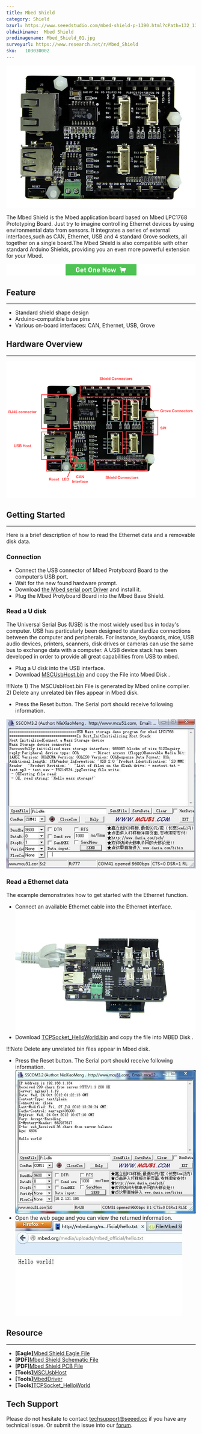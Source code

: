 ```yaml
---
title: Mbed Shield
category: Shield
bzurl: https://www.seeedstudio.com/mbed-shield-p-1390.html?cPath=132_134
oldwikiname:  Mbed Shield
prodimagename: Mbed_Shield_01.jpg
surveyurl: https://www.research.net/r/Mbed_Shield
sku:   103030002
---
```

![](https://github.com/SeeedDocument/mbed_Shield/raw/master/img/Mbed_Shield_01.jpg)

The Mbed Shield is the Mbed application board based on Mbed LPC1768 Prototyping Board. Just try to imagine controlling Ethernet devices by using environmental data from sensors. It integrates a series of external interfaces,such as CAN, Ethernet, USB and 4 standard Grove sockets, all together on a single board.The Mbed Shield is also compatible with other standard Arduino Shields, providing you an even more powerful extension for your Mbed.

[![](https://raw.githubusercontent.com/SeeedDocument/common/master/Get_One_Now_Banner.png)](https://www.seeedstudio.com/mbed-shield-p-1390.html?cPath=132_134)

##   Feature
---
*   Standard shield shape design
*   Arduino-compatible base pins
*   Various on-board interfaces: CAN, Ethernet, USB, Grove

##   Hardware Overview
---
![](https://github.com/SeeedDocument/mbed_Shield/raw/master/img/mBed_Shield_Hardware_Overview.jpg)

##   Getting Started
---
Here is a brief description of how to read the Ethernet data and a removable disk data.
### Connection

- Connect the USB connector of Mbed Protyboard Board to the computer’s USB port.
- Wait for the new found hardware prompt.
- Download [the Mbed serial port Driver](https://github.com/SeeedDocument/mbed_Shield/raw/master/res/MbedDriver.zip) and install it.
- Plug the Mbed Protyboard Board into the Mbed Base Shield.

### Read a U disk

 The Universal Serial Bus (USB) is the most widely used bus in today's computer. USB has particularly been designed to standardize connections between the computer and peripherals. For instance, keyboards, mice, USB audio devices, printers, scanners, disk drives or cameras can use the same bus to exchange data with a computer. A USB device stack has been developed in order to provide all great capabilities from USB to mbed.

- Plug a U disk into the USB interface.
- Download [MSCUsbHost.bin](https://github.com/SeeedDocument/mbed_Shield/raw/master/res/MSCUsbHost.zip) and copy the File into Mbed Disk .

!!!Note
    1) The MSCUsbHost.bin File is generated by Mbed online compiler. 2) Delete any unrelated bin files appear in Mbed disk.

- Press the Reset button. The Serial port should receive following information.

![](https://github.com/SeeedDocument/mbed_Shield/raw/master/img/MSCUsbHost.jpg)

### Read a Ethernet data

The example demonstrates how to get started with the Ethernet function.

- Connect an available Ethernet cable into the Ethernet interface.
![](https://github.com/SeeedDocument/mbed_Shield/raw/master/img/Mbed_Shield1.jpg)
- Download [TCPSocket_HelloWorld.bin](https://github.com/SeeedDocument/mbed_Shield/raw/master/res/TCPSocket_HelloWorld.zip) and copy the file into MBED Disk .

!!!Note
    Delete any unrelated bin files appear in Mbed disk.

- Press the Reset button. The Serial port should receive following information.
![](https://github.com/SeeedDocument/mbed_Shield/raw/master/img/Ethernet_Connector_Data.jpg)
- Open the web page and you can view the returned information.
![](https://github.com/SeeedDocument/mbed_Shield/raw/master/img/Mbed_Ethernet.jpg)

##   Resource
---
- **[Eagle]**[Mbed Shield Eagle File](https://github.com/SeeedDocument/mbed_Shield/raw/master/res/Mbed_Shield_Eagle_File.zip)
- **[PDF]**[Mbed Shield Schematic File](https://github.com/SeeedDocument/mbed_Shield/raw/master/res/mbed%20shield%20v0.9b%20Sch.pdf)
- **[PDF]**[Mbed Shield PCB File](https://github.com/SeeedDocument/mbed_Shield/raw/master/res/mbed%20shield%20v0.9b%20PCB.pdf)
- **[Tools]**[MSCUsbHost](https://github.com/SeeedDocument/mbed_Shield/raw/master/res/MSCUsbHost.zip)
- **[Tools]**[MbedDriver](https://github.com/SeeedDocument/mbed_Shield/raw/master/res/MbedDriver.zip)
- **[Tools]**[TCPSocket_HelloWorld](https://github.com/SeeedDocument/mbed_Shield/raw/master/res/TCPSocket_HelloWorld.zip)

## Tech Support
Please do not hesitate to contact [techsupport@seeed.cc](techsupport@seeed.cc) if you have any technical issue. Or submit the issue into our [forum](http://forum.seeedstudio.com/). 